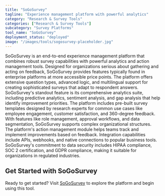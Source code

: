 ```yaml
---
title: "SoGoSurvey"
tagline: "Experience management platform with powerful analytics"
category: "Research & Survey Tools"
categories: ["Research & Survey Tools"]
subcategory: "Survey Platforms"
tool_name: "SoGoSurvey"
deployment_status: "deployed"
image: "/images/tools/sogosurvey-placeholder.jpg"
---
```

SoGoSurvey is an end-to-end experience management platform that combines robust survey capabilities with powerful analytics and action management tools. Designed for organizations serious about gathering and acting on feedback, SoGoSurvey provides features typically found in enterprise platforms at more accessible price points. The platform offers extensive question types, advanced logic, and multilingual support for creating sophisticated surveys that adapt to respondent answers. SoGoSurvey's standout feature is its comprehensive analytics suite, including predictive analytics, sentiment analysis, and gap analysis that help identify improvement priorities. The platform includes pre-built survey templates designed by research experts for common use cases like employee engagement, customer satisfaction, and 360-degree feedback. With features like role management, approval workflows, and data segmentation, SoGoSurvey supports complex organizational structures. The platform's action management module helps teams track and implement improvements based on feedback. Integration capabilities include APIs, webhooks, and native connections to popular business tools. SoGoSurvey's commitment to data security includes HIPAA compliance, SOC 2 certification, and GDPR compliance, making it suitable for organizations in regulated industries.
## Get Started with SoGoSurvey

Ready to get started? Visit [SoGoSurvey](https://sogosurvey.com) to explore the platform and begin using this tool.
